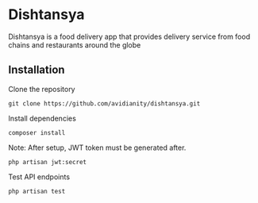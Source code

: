 # Dishtansya

Dishtansya is a food delivery app that provides delivery service from food chains and
restaurants around the globe

## Installation

Clone the repository

```shell
git clone https://github.com/avidianity/dishtansya.git
```

Install dependencies

```shell
composer install
```

Note: After setup, JWT token must be generated after.

```shell
php artisan jwt:secret
```

Test API endpoints

```shell
php artisan test
```
